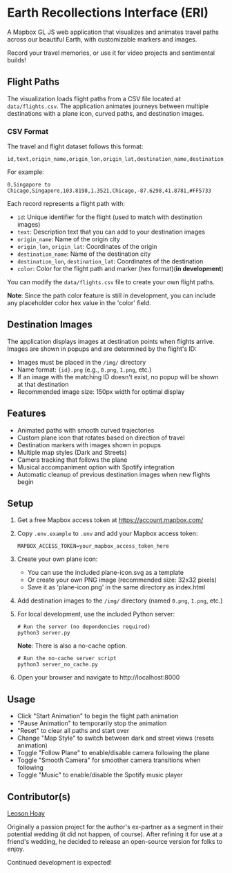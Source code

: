 # Earth Recollections Interface (ERI)
A Mapbox GL JS web application that visualizes and animates travel paths across our beautiful Earth, with customizable markers and images.
 
Record your travel memories, or use it for video projects and sentimental builds!

## Flight Paths

The visualization loads flight paths from a CSV file located at `data/flights.csv`. The application animates journeys between multiple destinations with a plane icon, curved paths, and destination images.

### CSV Format

The travel and flight dataset follows this format:
```
id,text,origin_name,origin_lon,origin_lat,destination_name,destination_lon,destination_lat,color
```

For example:
```
0,Singapore to Chicago,Singapore,103.8198,1.3521,Chicago,-87.6298,41.8781,#FF5733
```

Each record represents a flight path with:
- `id`: Unique identifier for the flight (used to match with destination images)
- `text`: Description text that you can add to your destination images
- `origin_name`: Name of the origin city
- `origin_lon`, `origin_lat`: Coordinates of the origin
- `destination_name`: Name of the destination city
- `destination_lon`, `destination_lat`: Coordinates of the destination
- `color`: Color for the flight path and marker (hex format)(**in development**)

You can modify the `data/flights.csv` file to create your own flight paths.

**Note**: Since the path color feature is still in development, you can include any placeholder color hex value in the 'color' field.

## Destination Images

The application displays images at destination points when flights arrive. Images are shown in popups and are determined by the flight's ID:

- Images must be placed in the `/img/` directory
- Name format: `{id}.png` (e.g., `0.png`, `1.png`, etc.)
- If an image with the matching ID doesn't exist, no popup will be shown at that destination
- Recommended image size: 150px width for optimal display

## Features

- Animated paths with smooth curved trajectories
- Custom plane icon that rotates based on direction of travel
- Destination markers with images shown in popups
- Multiple map styles (Dark and Streets)
- Camera tracking that follows the plane
- Musical accompaniment option with Spotify integration
- Automatic cleanup of previous destination images when new flights begin

## Setup

1. Get a free Mapbox access token at https://account.mapbox.com/
2. Copy `.env.example` to `.env` and add your Mapbox access token:

   ```
   MAPBOX_ACCESS_TOKEN=your_mapbox_access_token_here
   ```
3. Create your own plane icon:
   - You can use the included plane-icon.svg as a template
   - Or create your own PNG image (recommended size: 32x32 pixels)
   - Save it as 'plane-icon.png' in the same directory as index.html
4. Add destination images to the `/img/` directory (named `0.png`, `1.png`, etc.)

5. For local development, use the included Python server:
   ```
   # Run the server (no dependencies required)
   python3 server.py
   ```
   
   **Note**: There is also a no-cache option.
   ```
   # Run the no-cache server script
   python3 server_no_cache.py
   ```
   
6. Open your browser and navigate to http://localhost:8000

## Usage

- Click "Start Animation" to begin the flight path animation
- "Pause Animation" to temporarily stop the animation
- "Reset" to clear all paths and start over
- Change "Map Style" to switch between dark and street views (resets animation)
- Toggle "Follow Plane" to enable/disable camera following the plane
- Toggle "Smooth Camera" for smoother camera transitions when following
- Toggle "Music" to enable/disable the Spotify music player

## Contributor(s)
[Leoson Hoay](https://www.linkedin.com/in/leoson-hoay/)

Originally a passion project for the author's ex-partner as a segment in their potential wedding (it did not happen, of course). After refining it for use at a friend's wedding, he decided to release an open-source version for folks to enjoy. 

Continued development is expected!
